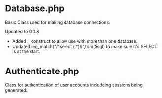 
<h1>Database.php</h1>
<p>Basic Class used for making database connections.</p>
<p>Updated to 0.0.8</p>
<ul>
	<li>Added __construct to allow use with more than one database.</li>
	<li>Updated reg_match("/^select (.*)/i",trim($sql) to make sure it's SELECT is at the start.</li>
</ul>
<h1>Authenticate.php</h1>
<p>Class for authentication of user accounts includeing sessions being generated. </p>


